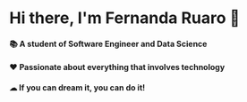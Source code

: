 <H1> Hi there, I'm Fernanda Ruaro 🤝</H1> 
<H4> 📚 A student of Software Engineer and Data Science </H4>
<H4> ❤ Passionate about everything that involves technology </H4>
<H4> ☁ If you can dream it, you can do it! </H4>  
<br><br>
